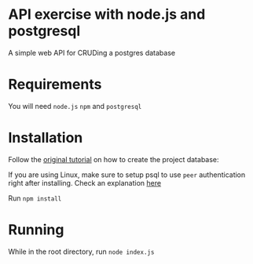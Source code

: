 # API exercise with node.js and postgresql
A simple web API for CRUDing a postgres database

# Requirements

You will need `node.js` `npm` and `postgresql`

# Installation

Follow the [original tutorial](https://blog.logrocket.com/setting-up-a-restful-api-with-node-js-and-postgresql-d96d6fc892d8/) on how to create the project database:

If you are using Linux, make sure to setup psql to use `peer` authentication right after installing. Check an explanation [here](https://gist.github.com/AtulKsol/4470d377b448e56468baef85af7fd614)

Run `npm install`

# Running

While in the root directory, run `node index.js`
